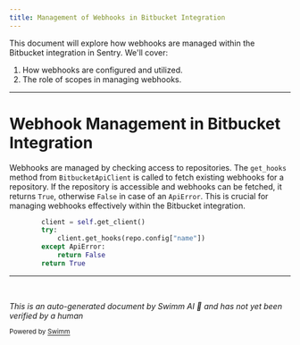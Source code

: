 ```yaml
---
title: Management of Webhooks in Bitbucket Integration
---
```

This document will explore how webhooks are managed within the Bitbucket integration in Sentry. We'll cover:

1. How webhooks are configured and utilized.
2. The role of scopes in managing webhooks.

<SwmSnippet path="/src/sentry/integrations/bitbucket/integration.py" line="124">

---

# Webhook Management in Bitbucket Integration

Webhooks are managed by checking access to repositories. The `get_hooks` method from `BitbucketApiClient` is called to fetch existing webhooks for a repository. If the repository is accessible and webhooks can be fetched, it returns `True`, otherwise `False` in case of an `ApiError`. This is crucial for managing webhooks effectively within the Bitbucket integration.

```python
        client = self.get_client()
        try:
            client.get_hooks(repo.config["name"])
        except ApiError:
            return False
        return True
```

---

</SwmSnippet>

&nbsp;

*This is an auto-generated document by Swimm AI 🌊 and has not yet been verified by a human*

<SwmMeta version="3.0.0" repo-id="Z2l0aHViJTNBJTNBc2VudHJ5JTNBJTNBZ2V0c2VudHJ5" repo-name="sentry"><sup>Powered by [Swimm](/)</sup></SwmMeta>
